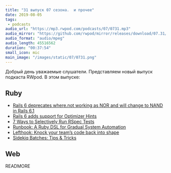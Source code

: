 ```yaml
---
title: "31 выпуск 07 сезона.  и прочее"
date: 2019-08-05
tags:
 - podcasts
audio_url: "https://mp3.rwpod.com/podcasts/07/0731.mp3"
audio_mirror: "https://github.com/rwpod/mirror/releases/download/07.31/0731.mp3"
audio_format: "audio/mpeg"
audio_length: 45516562
duration: "00:37:54"
small_icon: mic
main_image: "/images/static/07/0731.png"
---
```


Добрый день уважаемые слушатели. Представляем новый выпуск подкаста RWpod. В этом выпуске:

## Ruby

 - [Rails 6 deprecates where.not working as NOR and will change to NAND in Rails 6.1](https://blog.bigbinary.com/2019/07/31/rails-6-deprecates-where-not-working-as-nor-and-will-change-to-nand-in-rails-6-1.html)
 - [Rails 6 adds support for Optimizer Hints](https://blog.bigbinary.com/2019/07/30/rails-6-supports-optimizer-hints.html)
 - [7 Ways to Selectively Run RSpec Tests](https://emmanuelhayford.com/7-ways-to-selectively-run-rspec-tests/)
 - [Runbook: A Ruby DSL for Gradual System Automation](https://medium.com/braintree-product-technology/https-medium-com-braintree-product-technology-runbook-be6f072cfc0d)
 - [Lefthook: Knock your team’s code back into shape](https://evilmartians.com/chronicles/lefthook-knock-your-teams-code-back-into-shape)
 - [Sidekiq Batches: Tips & Tricks](https://blog.magrathealabs.com/sidekiq-batches-tips-tricks-56bae4f8a5dd)

## Web



READMORE
